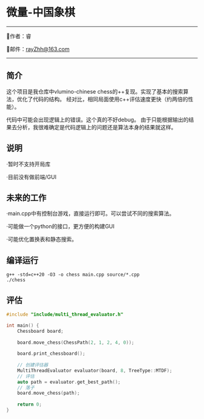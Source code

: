 # 微量-中国象棋

------
👤作者：睿

📧邮件：rayZhh@163.com

------

## 简介

这个项目是我仓库中vlumino-chinese chess的++复现。实现了基本的搜索算法，优化了代码的结构。 经对比，相同局面使用c++评估速度更快（约两倍的性能）。

代码中可能会出现逻辑上的错误。这个真的不好debug。 由于只能根据输出的结果去分析，我很难确定是代码逻辑上的问题还是算法本身的结果就这样。

## 说明

·暂时不支持开局库

·目前没有做前端/GUI

## 未来的工作
·main.cpp中有控制台游戏，直接运行即可。可以尝试不同的搜索算法。

·可能做一个python的接口，更方便的构建GUI

·可能优化置换表和静态搜索。

## 编译运行

```shell
g++ -std=c++20 -O3 -o chess main.cpp source/*.cpp
./chess
```

## 评估

```c++
#include "include/multi_thread_evaluator.h"

int main() {
    Chessboard board;
    
    board.move_chess(ChessPath(2, 1, 2, 4, 0));
    
    board.print_chessboard();
    
    // 创建评估器
    MultiThreadEvaluator evaluator(board, 8, TreeType::MTDF);
    // 评估
    auto path = evaluator.get_best_path();
    // 落子
    board.move_chess(path);
    
    return 0;
}
```